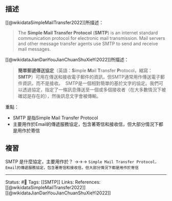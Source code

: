 

## 描述
[[@wikidataSimpleMailTransfer2022]]所描述：
> The **Simple Mail Transfer Protocol** (**SMTP**) is an internet standard communication protocol for electronic mail transmission. Mail servers and other message transfer agents use SMTP to send and receive mail messages.

[[@wikidataJianDanYouJianChuanShuXieYi2022]]所描述：
> **簡單郵遞傳送協定**（英語：**S**imple **M**ail **T**ransfer **P**rotocol，縮寫：**SMTP**）可用在傳送和接收電子郵件的資訊，但SMTP通常用作傳送電子郵件資訊，而不是接收。 
> SMTP是一個相對簡單的基於文字的協定。我們可以透過協定，指定了一條訊息傳送至一個或多個接收者（在大多數情況下被確認是存在的），然後訊息文字會被傳輸。



重點：
- SMTP 是指Simple Mail Transfer Protocol
- 主要用作於Email的傳遞服務協定，包含著寄信和接收信，但大部分情況下都是用作於寄信
## 複習
SMTP 是什麼協定，主要用作於？ ->->-> `Simple Mail Transfer Protocol，Email的傳遞服務協定，包含著寄信和接收信，但大部分情況下都是用作於寄信`
<!--SR:!2025-04-25,214,230-->

---
Status: #🌱 
Tags:
[[SMTP]]
Links:
References:
[[@wikidataSimpleMailTransfer2022]]
[[@wikidataJianDanYouJianChuanShuXieYi2022]]